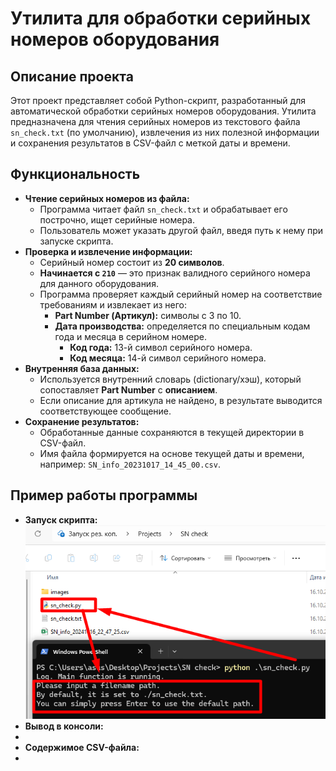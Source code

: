 # Утилита для обработки серийных номеров оборудования

## Описание проекта

Этот проект представляет собой Python-скрипт, разработанный для автоматической обработки серийных номеров оборудования. Утилита предназначена для чтения серийных номеров из текстового файла `sn_check.txt` (по умолчанию), извлечения из них полезной информации и сохранения результатов в CSV-файл с меткой даты и времени.

## Функциональность

- **Чтение серийных номеров из файла:**
    - Программа читает файл `sn_check.txt` и обрабатывает его построчно, ищет серийные номера.
    - Пользователь может указать другой файл, введя путь к нему при запуске скрипта.
- **Проверка и извлечение информации:**
    - Серийный номер состоит из **20 символов**.
    - **Начинается с `210`** — это признак валидного серийного номера для данного оборудования.
    - Программа проверяет каждый серийный номер на соответствие требованиям и извлекает из него:
        - **Part Number (Артикул):** символы с 3 по 10.
        - **Дата производства:** определяется по специальным кодам года и месяца в серийном номере.
            - **Код года:** 13-й символ серийного номера.
            - **Код месяца:** 14-й символ серийного номера.
- **Внутренняя база данных:**
    - Используется внутренний словарь (dictionary/хэш), который сопоставляет **Part Number** с **описанием**.
    - Если описание для артикула не найдено, в результате выводится соответствующее сообщение.
- **Сохранение результатов:**
    - Обработанные данные сохраняются в текущей директории в CSV-файл.
    - Имя файла формируется на основе текущей даты и времени, например: `SN_info_20231017_14_45_00.csv`.

## Пример работы программы

- **Запуск скрипта:**
![Скриншот запуска скрипта](images/Screenshot_1.png)
- **Вывод в консоли:**
- 
- **Содержимое CSV-файла:**
- 
